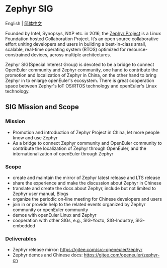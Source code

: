 
# Zephyr SIG
English | [简体中文](./sig-zephyr_cn.md)

Founded by Intel, Synopsys, NXP etc. in 2016, the [Zephyr Project](https://www.zephyrproject.org) is a Linux Foundation hosted Collaboration Project. It’s an open source collaborative effort uniting developers and users in building a best-in-class small, scalable, real-time operating system (RTOS) optimized for resource-constrained devices, across multiple architectures.

Zephyr SIG(Special Interest Group) is devoted to be a bridge to connect OpenEuler community and Zephyr community, one hand to contribute the
promotion and localization of Zephyr in China, on the other hand to bring Zephyr in to enlarge openEuler's ecosystem. There is great cooperation
space between Zephyr's IoT OS/RTOS technology and openEuler's Linux technology.

## SIG Mission and Scope

### Mission

- Promotion and introduction of Zephyr Project in China, let more people know and use Zephyr
- As a bridge to connect Zephyr community and OpenEuler community to contribute the localization of
  Zephyr through OpenEuler, and the internationalization of openEuler through Zephyr

### Scope

- create and maintain the mirror of Zephyr latest release and LTS release
- share the experience and make the discussion about Zephyr in Chinese
- translate and create the docs about Zephyr, include but not limited to Zephyr user manual, Blogs
- organize the periodic on-line meeting for Chinese developers and users
- join in or provide help to the related events organized by Zephyr community or openEuler community
- demos with openEuler Linux and Zephyr
- cooperation with other SIGs, e.g., SIG-Yocto, SIG-Industry, SIG-embedded

### Deliverables

- Zephyr release mirror: https://gitee.com/src-openeuler/zephyr
- Zephyr demos and Chinese docs: https://gitee.com/openeuler/zephyr-cn
